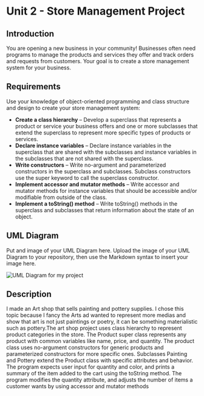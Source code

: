 # Unit 2 - Store Management Project

## Introduction

You are opening a new business in your community! Businesses often need programs to manage the products and services they offer and track orders and requests from customers. Your goal is to create a store management system for your business.

## Requirements

Use your knowledge of object-oriented programming and class structure and design to create your store management system:
- **Create a class hierarchy** – Develop a superclass that represents a product or service your business offers and one or more subclasses that extend the superclass to represent more specific types of products or services.
- **Declare instance variables** – Declare instance variables in the superclass that are shared with the subclasses and instance variables in the subclasses that are not shared with the superclass.
- **Write constructors** – Write no-argument and parameterized constructors in the superclass and subclasses. Subclass constructors use the super keyword to call the superclass constructor.
- **Implement accessor and mutator methods** – Write accessor and mutator methods for instance variables that should be accessible and/or modifiable from outside of the class.
- **Implement a toString() method** – Write toString() methods in the superclass and subclasses that return information about the state of an object.

## UML Diagram

Put and image of your UML Diagram here. Upload the image of your UML Diagram to your repository, then use the Markdown syntax to insert your image here.

![UML Diagram for my project](https://github.com/user-attachments/assets/68b8572a-a024-42f3-af17-8a08fc348aad)


## Description
I made an Art shop that sells painting and pottery supplies. I chose this topic because I fancy the Arts ad wanted to represent more medias and show that art is not just paintings or poetry, it can be something materialistic such as pottery.The art shop project uses class hierarchy to represent product categories in the store. The Product super class represents any product with common variables like name, price, and quantity. The product class uses no-argument constructors for generic products and parameterized constructors for more specific ones. Subclasses Painting and Pottery extend the Product class with specific attributes and behavior. The program expects user input for quantity and color, and prints a summary of the item added to the cart using the toString method. The program modifies the quantity attribute, and adjusts the number of items a customer wants by using accessor and mutator methods 
